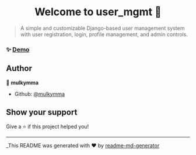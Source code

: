 <h1 align="center">Welcome to user_mgmt 👋</h1>
<p>
</p>

> A simple and customizable Django-based user management system with user registration, login, profile management, and admin controls.

### ✨ [Demo](http://127.0.0.1:8000/)

## Author

👤 **mulkymma**


* Github: [@mulkymma](https://github.com/mulkymma)

## Show your support

Give a ⭐️ if this project helped you!

***
_This README was generated with ❤️ by [readme-md-generator](https://github.com/kefranabg/readme-md-generator)